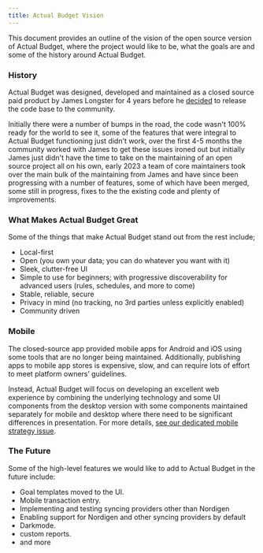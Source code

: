 ```yaml
---
title: Actual Budget Vision
---
```


This document provides an outline of the vision of the open source version of Actual Budget, where the project would like to be, what the goals are and some of the history around Actual Budget. 

### History 

Actual Budget was designed, developed and maintained as a closed source paid product by James Longster for 4 years before he [decided](https://actualbudget.com/open-source) to release the code base to the community.

Initially there were a number of bumps in the road, the code wasn't 100% ready for the world to see it, some of the features that were integral to Actual Budget functioning just didn't work, over the first 4-5 months the community worked with James to get these issues ironed out but initially James just didn't have the time to take on the maintaining of an open source project all on his own, early 2023 a team of core maintainers took over the main bulk of the maintaining from James and have since been progressing with a number of features, some of which have been merged, some still in progress, fixes to the the existing code and plenty of improvements. 

### What Makes Actual Budget Great

Some of the things that make Actual Budget stand out from the rest include;

* Local-first
* Open (you own your data; you can do whatever you want with it)
* Sleek, clutter-free UI
* Simple to use for beginners; with progressive discoverability for advanced users (rules, schedules, and more to come)
* Stable, reliable, secure
* Privacy in mind (no tracking, no 3rd parties unless explicitly enabled)
* Community driven

### Mobile

The closed-source app provided mobile apps for Android and iOS using some tools that are no longer being maintained. Additionally, publishing apps to mobile app stores is expensive, slow, and can require lots of effort to meet platform owners’ guidelines.

Instead, Actual Budget will focus on developing an excellent web experience by combining the underlying technology and some UI components from the desktop version with some components maintained separately for mobile and desktop where there need to be significant differences in presentation. For more details, [see our dedicated mobile strategy issue](https://github.com/actualbudget/actual/issues/804).

### The Future

Some of the high-level features we would like to add to Actual Budget in the future include:

* Goal templates moved to the UI.
* Mobile transaction entry.
* Implementing and testing syncing providers other than Nordigen
* Enabling support for Nordigen and other syncing providers by default
* Darkmode.
* custom reports.
* and more